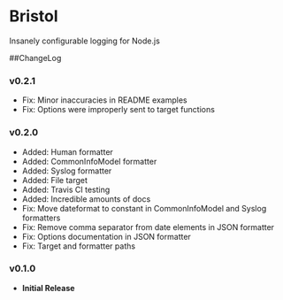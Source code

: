 # Bristol
Insanely configurable logging for Node.js

##ChangeLog

### v0.2.1
- Fix: Minor inaccuracies in README examples
- Fix: Options were improperly sent to target functions

### v0.2.0
- Added: Human formatter
- Added: CommonInfoModel formatter
- Added: Syslog formatter
- Added: File target
- Added: Travis CI testing
- Added: Incredible amounts of docs
- Fix: Move dateformat to constant in CommonInfoModel and Syslog formatters
- Fix: Remove comma separator from date elements in JSON formatter
- Fix: Options documentation in JSON formatter
- Fix: Target and formatter paths

### v0.1.0
- **Initial Release**
